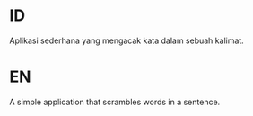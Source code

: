 # ID
Aplikasi sederhana yang mengacak kata dalam sebuah kalimat.

# EN
A simple application that scrambles words in a sentence.